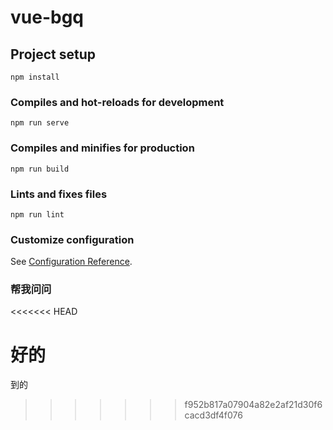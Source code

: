 # vue-bgq

## Project setup
```
npm install
```

### Compiles and hot-reloads for development
```
npm run serve
```

### Compiles and minifies for production
```
npm run build
```

### Lints and fixes files
```
npm run lint
```

### Customize configuration
See [Configuration Reference](https://cli.vuejs.org/config/).

### 帮我问问
<<<<<<< HEAD

好的
=======
到的
>>>>>>> f952b817a07904a82e2af21d30f6cacd3df4f076
